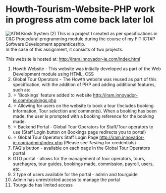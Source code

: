 # Howth-Tourism-Website-PHP work in progress atm come back later lol

![ATM Kiosk System (2)](https://user-images.githubusercontent.com/22479692/123785033-f5e22300-d8cf-11eb-8369-d56013139681.png)
This is a project I created as per specifications in C&G Procedural programming module during the course of my FIT ICTAP Software Development apprenticeship.  
In the case of this assignment, it consists of two projects.  

This website is hosted at: http://iram.innovador-ie.com/index.html

1) Howth Website - This website was initially developed as part of the Web Development module using HTML, CSS
2) Global Tour Operators - The Howth website was reused as part of this specification, with the addition of PHP and adding additional features, such as:
3)   ✧ 'Bookings' feature added to website  http://iram.innovador-ie.com/bookings.php 
5)   ✧ Allowing for users on the website to book a tour (Includes booking information, Tour selection and comments). When a booking has been made, the user is prompted with a booking reference for the booking made. 
6)   ✧ Backend Portal - Global Tour Operators for Staff/Tour operators to use (Staff Login button on Bookings page redirects you to portal) 
7)  ✧ Global Tour Operators Staff Login Page http://iram.innovador-ie.com/admin/index.php (Please see *Testing* for credentials)
8)   FAQ's button - available on each page in the Global Tour Operators portal
9)   GTO portal - allows for the management of tour operators, tours, surchagres, tour guides, bookings made, commission, payroll, users, etc.
10)  2 type of users available for the portal - admin and tourguide
11)  Admin has unrestricted access to manage the portal
12)  Tourguide has limited access
